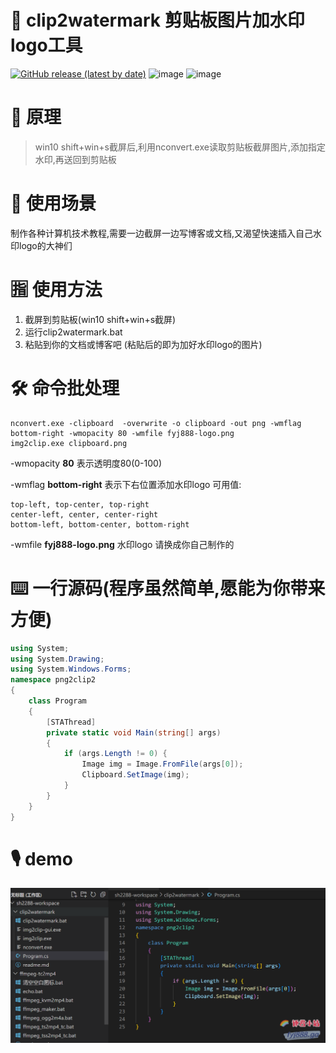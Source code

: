 # 📣 clip2watermark 剪贴板图片加水印logo工具
[![GitHub release (latest by date)](https://img.shields.io/github/v/release/sh2288/clip2watermark?display_name=tag&label=%E6%9C%80%E6%96%B0%E7%89%88%E6%9C%AC)](https://github.com/sh2288/clip2watermark/releases/latest) ![image](https://img.shields.io/badge/.NET-4.5.2-brightgreen?style=flat&logo=.net) ![image](https://img.shields.io/badge/windows/xp/7/8/10-x86/x64-blue?style=flat&logo=windows)
# 🔎 原理
> win10 shift+win+s截屏后,利用nconvert.exe读取剪贴板截屏图片,添加指定水印,再送回到剪贴板
# 🌈 使用场景
制作各种计算机技术教程,需要一边截屏一边写博客或文档,又渴望快速插入自己水印logo的大神们
# 🈯 使用方法 
1. 截屏到剪贴板(win10 shift+win+s截屏)
2. 运行clip2watermark.bat
3. 粘贴到你的文档或博客吧 (粘贴后的即为加好水印logo的图片)
# 🛠 命令批处理
```batch
nconvert.exe -clipboard  -overwrite -o clipboard -out png -wmflag bottom-right -wmopacity 80 -wmfile fyj888-logo.png
img2clip.exe clipboard.png
```
-wmopacity **80** 表示透明度80(0-100)

-wmflag **bottom-right** 表示下右位置添加水印logo 可用值:

    top-left, top-center, top-right
    center-left, center, center-right
    bottom-left, bottom-center, bottom-right

-wmfile **fyj888-logo.png** 水印logo 请换成你自己制作的

# ⌨️ 一行源码(程序虽然简单,愿能为你带来方便)
```c#
using System;
using System.Drawing;
using System.Windows.Forms;
namespace png2clip2
{
	class Program
	{
		[STAThread]
		private static void Main(string[] args)
		{
			if (args.Length != 0) {
				Image img = Image.FromFile(args[0]);
				Clipboard.SetImage(img);
			}
		}
	}
}
```
# 🎙️ demo
![演示图片](demo.png)